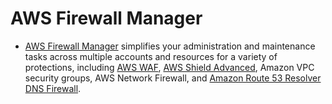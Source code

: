 # AWS Firewall Manager
- [AWS Firewall Manager](https://docs.aws.amazon.com/waf/latest/developerguide/fms-chapter.html) simplifies your administration and maintenance tasks across multiple accounts and resources for a variety of protections, including [AWS WAF](AWSWAF.md), [AWS Shield Advanced](AWSShield.md), Amazon VPC security groups, AWS Network Firewall, and [Amazon Route 53 Resolver DNS Firewall](../../1_NetworkingAndContentDelivery/EdgeNetworking/AmazonRoute53.md). 